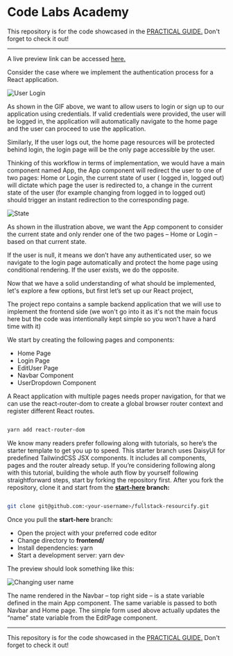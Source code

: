 <h1>Code Labs Academy</h1>


This repository is for the code showcased in the [PRACTICAL GUIDE](https://codelabsacademy.com/blog/react-state-management)<span style="text-decoration:underline;">.</span> Don't forget to check it out!

---

A live preview link can be accessed [here](https://resourcify-frontend.onrender.com/)<span style="text-decoration:underline;">.</span>

Consider the case where we implement the authentication process for a React application. 

![User Login](https://drive.google.com/uc?export=view&id=1JG3bgmxkXEXc00vsJ1ilLJDnjnaTvMXl)


As shown in the GIF above, we want to allow users to login or sign up to our application using credentials. If valid credentials were provided, the user will be logged in, the application will automatically navigate to the home page and the user can proceed to use the application. 

Similarly, If the user logs out, the home page resources will be protected behind login, the login page will be the only page accessible by the user.

Thinking of this workflow in terms of implementation, we would have a main component named App, the App component will redirect the user to one of two pages: Home or Login, the current state of user ( logged in, logged out) will dictate which page the user is redirected to, a change in the current state of the user (for example changing from logged in to logged out) should trigger an instant redirection to the corresponding page.




![State](https://drive.google.com/uc?export=view&id=1BIuvUVyYQCfFoefzh9UxUAF86Yj0tJYD)






As shown in the illustration above, we want the App component to consider the current state and only render one of the two pages – Home or Login – based on that current state. 

If the user is null, it means we don’t have any authenticated user, so we navigate to the login page automatically and protect the home page using conditional rendering. If the user exists, we do the opposite.

Now that we have a solid understanding of what should be implemented, let's explore a few options, but first let’s set up our React project, 

The project repo contains a sample backend application that we will use to implement the frontend side (we won't go into it as it's not the main focus here but the code was intentionally kept simple so you won't have a hard time with it)

We start by creating the following pages and components:



* Home Page
* Login Page
* EditUser Page
* Navbar Component
* UserDropdown Component

A React application with multiple pages needs proper navigation, for that we can use the react-router-dom to create a global browser router context and register different React routes.

```bash

yarn add react-router-dom

```

We know many readers prefer following along with tutorials, so here’s the starter template to get you up to speed. This starter branch uses DaisyUI for predefined TailwindCSS JSX components. It includes all components, pages and the router already setup. If you’re considering following along with this tutorial, building the whole auth flow by yourself following straightforward steps, start by forking the repository first. After you fork the repository, clone it and start from the  **[start-here](https://github.com/codelabsacademy/fullstack-resourcify/tree/start-here) **branch**:**

```bash

git clone git@github.com:<your-username>/fullstack-resourcify.git

```

Once you pull the **start-here** branch:



* Open the project with your preferred code editor 
* Change directory to **frontend/**
* Install dependencies: yarn
* Start a development server: yarn dev·

The preview should look something like this:




![Changing user name](https://drive.google.com/uc?export=view&id=1dnhed7L_GQWHxgB3CtfenYbDP8dj1Qx-)





The name rendered in the Navbar – top right side – is a state variable defined in the main App component. The same variable is passed to both Navbar and Home page. The simple form used above actually updates the “name” state variable from the EditPage component.


---

This repository is for the code showcased in the [PRACTICAL GUIDE](https://codelabsacademy.com/blog/react-state-management)<span style="text-decoration:underline;">.</span> Don't forget to check it out!